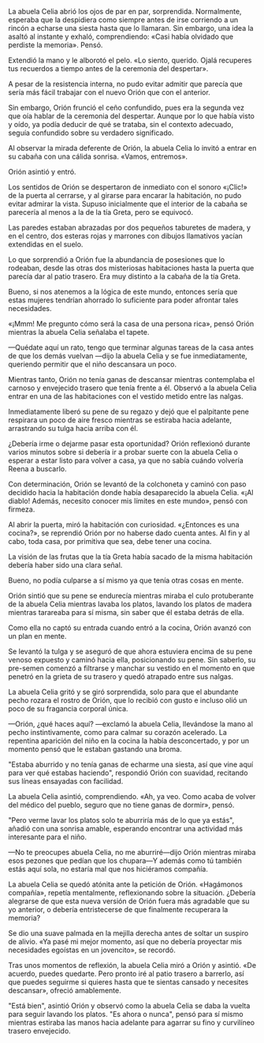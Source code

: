 
La abuela Celia abrió los ojos de par en par, sorprendida. Normalmente, esperaba que la despidiera como siempre antes de irse corriendo a un rincón a echarse una siesta hasta que lo llamaran. Sin embargo, una idea la asaltó al instante y exhaló, comprendiendo: «Casi había olvidado que perdiste la memoria». Pensó.

Extendió la mano y le alborotó el pelo. «Lo siento, querido. Ojalá recuperes tus recuerdos a tiempo antes de la ceremonia del despertar».

A pesar de la resistencia interna, no pudo evitar admitir que parecía que sería más fácil trabajar con el nuevo Orión que con el anterior.

Sin embargo, Orión frunció el ceño confundido, pues era la segunda vez que oía hablar de la ceremonia del despertar. Aunque por lo que había visto y oído, ya podía deducir de qué se trataba, sin el contexto adecuado, seguía confundido sobre su verdadero significado.

Al observar la mirada deferente de Orión, la abuela Celia lo invitó a entrar en su cabaña con una cálida sonrisa. «Vamos, entremos».

Orión asintió y entró.

Los sentidos de Orión se despertaron de inmediato con el sonoro «¡Clic!» de la puerta al cerrarse, y al girarse para encarar la habitación, no pudo evitar admirar la vista. Supuso inicialmente que el interior de la cabaña se parecería al menos a la de la tía Greta, pero se equivocó.

Las paredes estaban abrazadas por dos pequeños taburetes de madera, y en el centro, dos esteras rojas y marrones con dibujos llamativos yacían extendidas en el suelo.

Lo que sorprendió a Orión fue la abundancia de posesiones que lo rodeaban, desde las otras dos misteriosas habitaciones hasta la puerta que parecía dar al patio trasero. Era muy distinto a la cabaña de la tía Greta.

Bueno, si nos atenemos a la lógica de este mundo, entonces sería que estas mujeres tendrían ahorrado lo suficiente para poder afrontar tales necesidades.

«¡Mmm! Me pregunto cómo será la casa de una persona rica», pensó Orión mientras la abuela Celia señalaba el tapete.

—Quédate aquí un rato, tengo que terminar algunas tareas de la casa antes de que los demás vuelvan —dijo la abuela Celia y se fue inmediatamente, queriendo permitir que el niño descansara un poco.

Mientras tanto, Orión no tenía ganas de descansar mientras contemplaba el carnoso y envejecido trasero que tenía frente a él. Observó a la abuela Celia entrar en una de las habitaciones con el vestido metido entre las nalgas.

Inmediatamente liberó su pene de su regazo y dejó que el palpitante pene respirara un poco de aire fresco mientras se estiraba hacia adelante, arrastrando su tulga hacia arriba con él.

¿Debería irme o dejarme pasar esta oportunidad? Orión reflexionó durante varios minutos sobre si debería ir a probar suerte con la abuela Celia o esperar a estar listo para volver a casa, ya que no sabía cuándo volvería Reena a buscarlo.

Con determinación, Orión se levantó de la colchoneta y caminó con paso decidido hacia la habitación donde había desaparecido la abuela Celia. «¡Al diablo! Además, necesito conocer mis límites en este mundo», pensó con firmeza.

Al abrir la puerta, miró la habitación con curiosidad. «¿Entonces es una cocina?», se reprendió Orión por no haberse dado cuenta antes. Al fin y al cabo, toda casa, por primitiva que sea, debe tener una cocina.

La visión de las frutas que la tía Greta había sacado de la misma habitación debería haber sido una clara señal.

Bueno, no podía culparse a sí mismo ya que tenía otras cosas en mente.

Orión sintió que su pene se endurecía mientras miraba el culo protuberante de la abuela Celia mientras lavaba los platos, lavando los platos de madera mientras tarareaba para sí misma, sin saber que él estaba detrás de ella.

Como ella no captó su entrada cuando entró a la cocina, Orión avanzó con un plan en mente.

Se levantó la tulga y se aseguró de que ahora estuviera encima de su pene venoso expuesto y caminó hacia ella, posicionando su pene. Sin saberlo, su pre-semen comenzó a filtrarse y manchar su vestido en el momento en que penetró en la grieta de su trasero y quedó atrapado entre sus nalgas.

La abuela Celia gritó y se giró sorprendida, solo para que el abundante pecho rozara el rostro de Orión, que lo recibió con gusto e incluso olió un poco de su fragancia corporal única.

—Orión, ¿qué haces aquí? —exclamó la abuela Celia, llevándose la mano al pecho instintivamente, como para calmar su corazón acelerado. La repentina aparición del niño en la cocina la había desconcertado, y por un momento pensó que le estaban gastando una broma.

"Estaba aburrido y no tenía ganas de echarme una siesta, así que vine aquí para ver qué estabas haciendo", respondió Orión con suavidad, recitando sus líneas ensayadas con facilidad.

La abuela Celia asintió, comprendiendo. «Ah, ya veo. Como acaba de volver del médico del pueblo, seguro que no tiene ganas de dormir», pensó.

"Pero verme lavar los platos solo te aburriría más de lo que ya estás", añadió con una sonrisa amable, esperando encontrar una actividad más interesante para el niño.

—No te preocupes abuela Celia, no me aburriré—dijo Orión mientras miraba esos pezones que pedían que los chupara—Y además como tú también estás aquí sola, no estaría mal que nos hiciéramos compañía.

La abuela Celia se quedó atónita ante la petición de Orión. «Hagámonos compañía», repetía mentalmente, reflexionando sobre la situación. ¿Debería alegrarse de que esta nueva versión de Orión fuera más agradable que su yo anterior, o debería entristecerse de que finalmente recuperara la memoria?

Se dio una suave palmada en la mejilla derecha antes de soltar un suspiro de alivio. «Ya pasé mi mejor momento, así que no debería proyectar mis necesidades egoístas en un jovencito», se recordó.

Tras unos momentos de reflexión, la abuela Celia miró a Orión y asintió. «De acuerdo, puedes quedarte. Pero pronto iré al patio trasero a barrerlo, así que puedes seguirme si quieres hasta que te sientas cansado y necesites descansar», ofreció amablemente.

"Está bien", asintió Orión y observó como la abuela Celia se daba la vuelta para seguir lavando los platos. "Es ahora o nunca", pensó para sí mismo mientras estiraba las manos hacia adelante para agarrar su fino y curvilíneo trasero envejecido.